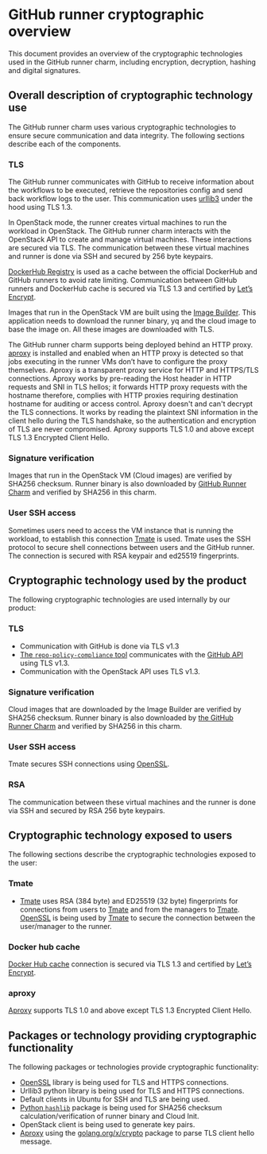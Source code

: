 <!-- vale Canonical.007-Headings-sentence-case = NO -->
# GitHub runner cryptographic overview
<!-- vale Canonical.007-Headings-sentence-case = YES -->
This document provides an overview of the cryptographic technologies used in the GitHub runner charm, including encryption, decryption, hashing and digital signatures.

## Overall description of cryptographic technology use
The GitHub runner charm uses various cryptographic technologies to ensure secure communication and data integrity. The following sections describe each of the components.

### TLS
The GitHub runner communicates with GitHub to receive information about the workflows to be executed, retrieve the repositories config and send back workflow logs to the user. This communication uses [urllib3](https://urllib3.readthedocs.io/en/stable/) under the hood using TLS 1.3.

In OpenStack mode, the runner creates virtual machines to run the workload in OpenStack. The GitHub runner charm interacts with the OpenStack API to create and manage virtual machines. These interactions are secured via TLS. The communication between these virtual machines and runner is done via SSH and secured by 256 byte keypairs.

[DockerHub Registry](https://charmhub.io/docker-registry) is used as a cache between the official DockerHub and GitHub runners to avoid rate limiting. Communication between GitHub runners and DockerHub cache is secured via TLS 1.3 and certified by [Let’s Encrypt](https://letsencrypt.org/).

Images that run in the OpenStack VM are built using the [Image Builder](https://github.com/canonical/github-runner-image-builder). This application needs to download the runner binary, yq and the cloud image to base the image on. All these images are downloaded with TLS.

The GitHub runner charm supports being deployed behind an HTTP proxy. [aproxy](https://github.com/canonical/aproxy) is installed and enabled when an HTTP proxy is detected so that jobs executing in the runner VMs don’t have to configure the proxy themselves. Aproxy is a transparent proxy service for HTTP and HTTPS/TLS connections. Aproxy works by pre-reading the Host header in HTTP requests and SNI in TLS hellos; it forwards HTTP proxy requests with the hostname therefore, complies with HTTP proxies requiring destination hostname for auditing or access control. Aproxy doesn't and can't decrypt the TLS connections. It works by reading the plaintext SNI information in the client hello during the TLS handshake, so the authentication and encryption of TLS are never compromised. Aproxy supports TLS 1.0 and above except TLS 1.3 Encrypted Client Hello.

### Signature verification
Images that run in the OpenStack VM (Cloud images) are verified by SHA256 checksum. Runner binary is also downloaded by [GitHub Runner Charm](https://github.com/canonical/github-runner-operator) and verified by SHA256 in this charm.

### User SSH access
Sometimes users need to access the VM instance that is running the workload, to establish this connection [Tmate](https://github.com/tmate-io/tmate) is used. Tmate uses the SSH protocol to secure shell connections between users and the GitHub runner. The connection is secured with RSA keypair and ed25519 fingerprints.

## Cryptographic technology used by the product
The following cryptographic technologies are used internally by our product:

### TLS
- Communication with GitHub is done via TLS v1.3
- [The `repo-policy-compliance` tool](https://github.com/canonical/repo-policy-compliance) communicates with the [GitHub API](https://docs.github.com/en/rest?apiVersion=2022-11-28) using TLS v1.3.
- Communication with the OpenStack API uses TLS v1.3.

### Signature verification
Cloud images that are downloaded by the Image Builder are verified by SHA256 checksum. Runner binary is also downloaded by [the GitHub Runner Charm](https://github.com/canonical/github-runner-operator) and verified by SHA256 in this charm.

### User SSH access
Tmate secures SSH connections using [OpenSSL](https://www.openssl.org/).

<!-- vale Canonical.007-Headings-sentence-case = NO -->
### RSA
<!-- vale Canonical.007-Headings-sentence-case = YES -->
The communication between these virtual machines and the runner is done via SSH and secured by RSA 256 byte keypairs.

## Cryptographic technology exposed to users
The following sections describe the cryptographic technologies exposed to the user:

### Tmate
- [Tmate](https://tmate.io/) uses RSA (384 byte) and ED25519 (32 byte) fingerprints for connections from users to [Tmate](https://tmate.io/) and from the managers to [Tmate](https://tmate.io/). [OpenSSL](https://www.openssl.org/) is being used by [Tmate](https://tmate.io/) to secure the connection between the user/manager to the runner.

### Docker hub cache
[Docker Hub cache](https://github.com/canonical/docker-registry-charm) connection is secured via TLS 1.3 and certified by [Let’s Encrypt](https://letsencrypt.org/).

<!-- vale Canonical.007-Headings-sentence-case = NO -->
### aproxy
<!-- vale Canonical.007-Headings-sentence-case = YES -->
[Aproxy](https://github.com/canonical/aproxy) supports TLS 1.0 and above except TLS 1.3 Encrypted Client Hello.

## Packages or technology providing cryptographic functionality
The following packages or technologies provide cryptographic functionality:
- [OpenSSL](https://www.openssl.org/) library is being used for TLS and HTTPS connections.
- Urllib3 python library is being used for TLS and HTTPS connections.
- Default clients in Ubuntu for SSH and TLS are being used.
- [Python `hashlib`](https://docs.python.org/3/library/hashlib.html) package is being used for SHA256 checksum calculation/verification of runner binary and Cloud Init.
- OpenStack client is being used to generate key pairs.
- [Aproxy](https://github.com/canonical/aproxy) using the [golang.org/x/crypto](http://golang.org/x/crypto) package to parse TLS client hello message.